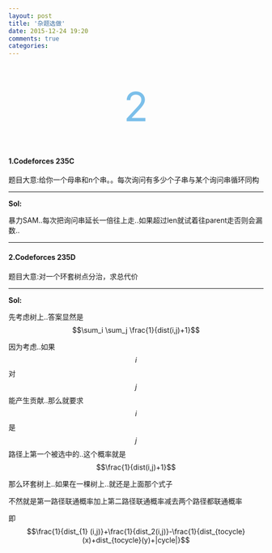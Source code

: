 ```yaml
---
layout: post
title: '杂题选做'
date: 2015-12-24 19:20
comments: true
categories: 
---
```

<br>
<br>
<div align="center"><span style="font-size:80px;color:#7bbfea;"   >2</span></p></div>
<br>

<script type="text/javascript" src="http://cdn.mathjax.org/mathjax/latest/MathJax.js?config=default"></script>
<!--more-->

#### 1.Codeforces 235C

题目大意:给你一个母串和n个串。。每次询问有多少个子串与某个询问串循环同构

---


**Sol:**

暴力SAM..每次把询问串延长一倍往上走..如果超过len就试着往parent走否则会漏数..

---

#### 2.Codeforces 235D

题目大意:对一个环套树点分治，求总代价

---


**Sol:**

先考虑树上..答案显然是$$\sum_i \sum_j \frac{1}{dist(i,j)+1}$$

因为考虑..如果$$i$$对$$j$$能产生贡献..那么就要求$$i$$是$$j$$路径上第一个被选中的..这个概率就是$$\frac{1}{dist(i,j)+1}$$

那么环套树上..如果在一棵树上..就还是上面那个式子

不然就是第一路径联通概率加上第二路径联通概率减去两个路径都联通概率

即
$$\frac{1}{dist_{1} (i,j)}+\frac{1}{dist_2(i,j)}-\frac{1}{dist_{tocycle}(x)+dist_{tocycle}(y)+|cycle|}$$
